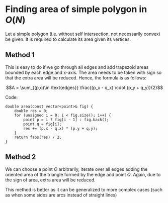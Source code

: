<!--?title Finding area of simple polygon in O(N) -->

# Finding area of simple polygon in $O(N)$

Let a simple polygon (i.e. without self intersection, not necessarily convex) be given. It is required to calculate its area given its vertices.

## Method 1

This is easy to do if we go through all edges and add trapezoid areas bounded by each edge and x-axis. The area needs to be taken with sign so that the extra area will be reduced. Hence, the formula is as follows:

$$A = \sum_{(p,q)\in \text{edges}} \frac{(p_x - q_x) \cdot (p_y + q_y)}{2}$$

Code:

```
double area(const vector<point>& fig) {
    double res = 0;
    for (unsigned i = 0; i < fig.size(); i++) {
        point p = i ? fig[i - 1] : fig.back();
        point q = fig[i];
        res += (p.x - q.x) * (p.y + q.y);
    }
    return fabs(res) / 2;
}
```

## Method 2
We can choose a point $O$ arbitrarily, iterate over all edges adding the oriented area of the triangle formed by the edge and point $O$. Again, due to the sign of area, extra area will be reduced.

This method is better as it can be generalized to more complex cases (such as when some sides are arcs instead of straight lines)